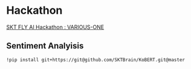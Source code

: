 # Hackathon
[SKT FLY AI Hackathon : VARIOUS-ONE](https://github.com/VARIOUS-ONE)


## Sentiment Analyisis

```
!pip install git+https://git@github.com/SKTBrain/KoBERT.git@master
```

